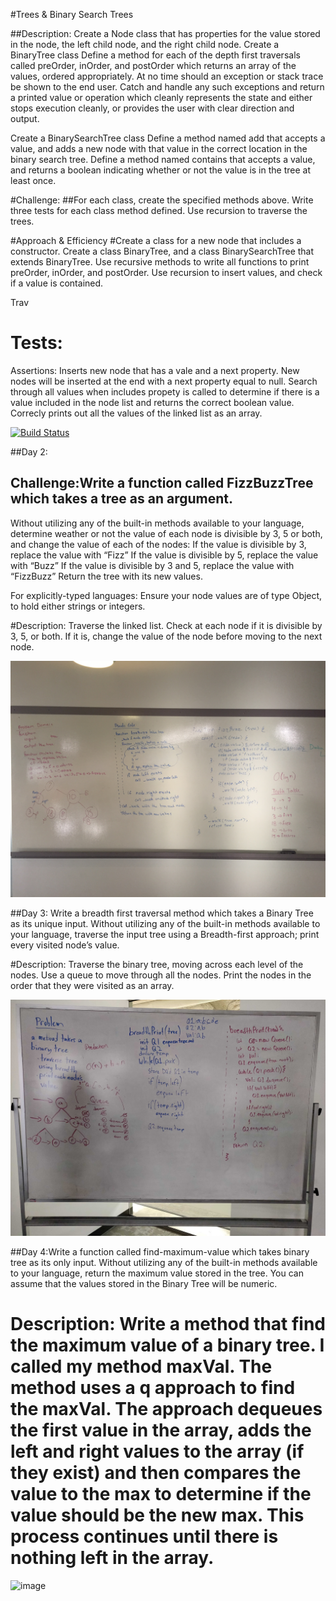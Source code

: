 #Trees & Binary Search Trees


##Description: Create a Node class that has properties for the value stored in the node, the left child node, and the right child node.
Create a BinaryTree class
Define a method for each of the depth first traversals called preOrder, inOrder, and postOrder which returns an array of the values, ordered appropriately.
At no time should an exception or stack trace be shown to the end user. Catch and handle any such exceptions and return a printed value or operation which cleanly represents the state and either stops execution cleanly, or provides the user with clear direction and output.

Create a BinarySearchTree class
Define a method named add that accepts a value, and adds a new node with that value in the correct location in the binary search tree.
Define a method named contains that accepts a value, and returns a boolean indicating whether or not the value is in the tree at least once.

#Challenge:
##For each class, create the specified methods above. Write three tests for each class method defined. Use recursion to traverse the trees. 

#Approach & Efficiency
#Create a class for a new node that includes a constructor. Create a class BinaryTree, and a class BinarySearchTree that extends BinaryTree. Use recursive methods to write all functions to print preOrder, inOrder, and postOrder. Use recursion to insert values, and check if a value is contained. 

Trav

# Tests:
Assertions: 
Inserts new node that has a vale and a next property. New nodes will be inserted at the end with a next property equal to null.
Search through all values when includes propety is called to determine if there is a value included in the node list and returns the correct boolean value.
Correcly prints out all the values of the linked list as an array. 


[![Build Status](https://www.travis-ci.com/hingham/data-structures-and-algorithms.svg?branch=master)](https://www.travis-ci.com/hingham/data-structures-and-algorithms)


##Day 2: 

## Challenge:Write a function called FizzBuzzTree which takes a tree as an argument.
Without utilizing any of the built-in methods available to your language, determine weather or not the value of each node is divisible by 3, 5 or both, and change the value of each of the nodes:
If the value is divisible by 3, replace the value with “Fizz”
If the value is divisible by 5, replace the value with “Buzz”
If the value is divisible by 3 and 5, replace the value with “FizzBuzz”
Return the tree with its new values.

For explicitly-typed languages: Ensure your node values are of type Object, to hold either strings or integers.

#Description: Traverse the linked list. Check at each node if it is divisible by 3, 5, or both. If it is, change the value of the node before moving to the next node. 

![image](./assets/fizz-buzz-wb.JPG)


##Day 3: Write a breadth first traversal method which takes a Binary Tree as its unique input. Without utilizing any of the built-in methods available to your language, traverse the input tree using a Breadth-first approach; print every visited node’s value.

#Description: Traverse the binary tree, moving across each level of the nodes. Use a queue to move through all the nodes. Print the nodes in the order that they were visited as an array. 

![image](./assets/breadth-wb.jpg)

##Day 4:Write a function called find-maximum-value which takes binary tree as its only input. Without utilizing any of the built-in methods available to your language, return the maximum value stored in the tree. You can assume that the values stored in the Binary Tree will be numeric.


# Description: Write a method that find the maximum value of a binary tree. I called my method maxVal. The method uses a q approach to find the maxVal. The approach dequeues the first value in the array, adds the left and right values to the array (if they exist) and then compares the value to the max to determine if the value should be the new max. This process continues until there is nothing left in the array. 

![image](./assets/max-value-wb.jpg)







